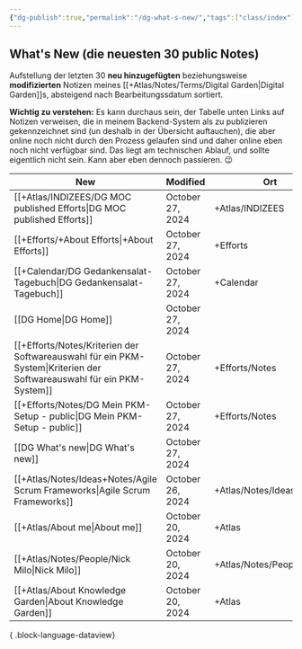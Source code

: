 ```yaml
---
{"dg-publish":true,"permalink":"/dg-what-s-new/","tags":["class/index"],"updated":"2024-10-27T10:47:03.072+01:00"}
---
```


## What's New (die neuesten 30 public Notes)
Aufstellung der letzten 30 **neu hinzugefügten** beziehungsweise **modifizierten** Notizen meines [[+Atlas/Notes/Terms/Digital Garden\|Digital Garden]]s, absteigend nach Bearbeitungssdatum sortiert. 

**Wichtig zu verstehen:** Es kann durchaus sein, der Tabelle unten Links auf Notizen verweisen, die in meinem Backend-System als zu publizieren gekennzeichnet sind (un deshalb in der Übersicht auftauchen), die aber  online noch nicht durch den Prozess gelaufen sind und daher online eben noch nicht verfügbar sind. 
Das liegt am technischen Ablauf, und sollte eigentlich nicht sein. Kann aber eben dennoch passieren. 😉 


| New                                                                                                                      | Modified         | Ort                      |
| ------------------------------------------------------------------------------------------------------------------------ | ---------------- | ------------------------ |
| [[+Atlas/INDIZEES/DG MOC published Efforts\|DG MOC published Efforts]]                                                | October 27, 2024 | +Atlas/INDIZEES          |
| [[+Efforts/+About Efforts\|+About Efforts]]                                                                           | October 27, 2024 | +Efforts                 |
| [[+Calendar/DG Gedankensalat-Tagebuch\|DG Gedankensalat-Tagebuch]]                                                    | October 27, 2024 | +Calendar                |
| [[DG Home\|DG Home]]                                                                                                  | October 27, 2024 |                          |
| [[+Efforts/Notes/Kriterien der Softwareauswahl für ein PKM-System\|Kriterien der Softwareauswahl für ein PKM-System]] | October 27, 2024 | +Efforts/Notes           |
| [[+Efforts/Notes/DG Mein PKM-Setup - public\|DG Mein PKM-Setup - public]]                                             | October 27, 2024 | +Efforts/Notes           |
| [[DG What's new\|DG What's new]]                                                                                      | October 27, 2024 |                          |
| [[+Atlas/Notes/Ideas+Notes/Agile Scrum Frameworks\|Agile Scrum Frameworks]]                                           | October 26, 2024 | +Atlas/Notes/Ideas+Notes |
| [[+Atlas/About me\|About me]]                                                                                         | October 20, 2024 | +Atlas                   |
| [[+Atlas/Notes/People/Nick Milo\|Nick Milo]]                                                                          | October 20, 2024 | +Atlas/Notes/People      |
| [[+Atlas/About Knowledge Garden\|About Knowledge Garden]]                                                             | October 20, 2024 | +Atlas                   |

{ .block-language-dataview}


